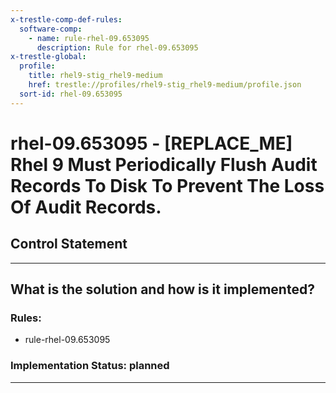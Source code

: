 ```yaml
---
x-trestle-comp-def-rules:
  software-comp:
    - name: rule-rhel-09.653095
      description: Rule for rhel-09.653095
x-trestle-global:
  profile:
    title: rhel9-stig_rhel9-medium
    href: trestle://profiles/rhel9-stig_rhel9-medium/profile.json
  sort-id: rhel-09.653095
---
```


# rhel-09.653095 - \[REPLACE_ME\] Rhel 9 Must Periodically Flush Audit Records To Disk To Prevent The Loss Of Audit Records.

## Control Statement

______________________________________________________________________

## What is the solution and how is it implemented?

<!-- For implementation status enter one of: implemented, partial, planned, alternative, not-applicable -->

<!-- Note that the list of rules under ### Rules: is read-only and changes will not be captured after assembly to JSON -->

<!-- Add control implementation description here for control: rhel-09.653095 -->

### Rules:

  - rule-rhel-09.653095

### Implementation Status: planned

______________________________________________________________________
